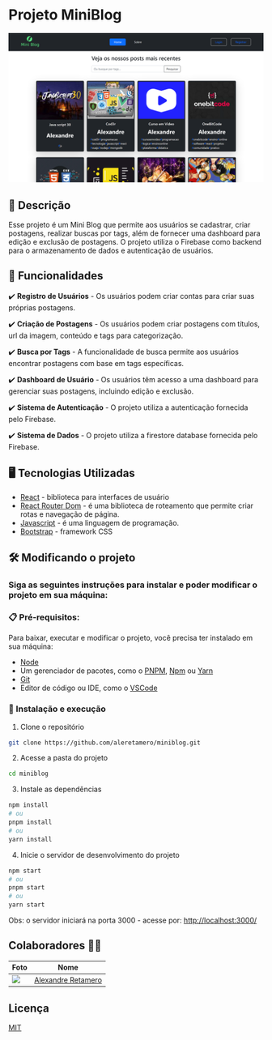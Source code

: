 # Projeto MiniBlog

![preview](./public/preview.webp)

## 💭 Descrição

Esse projeto é um Mini Blog que permite aos usuários se cadastrar, criar postagens, realizar buscas por tags, além de fornecer uma dashboard para edição e exclusão de postagens. O projeto utiliza o Firebase como backend para o armazenamento de dados e autenticação de usuários.

## 🧠 Funcionalidades

✔️ **Registro de Usuários** - Os usuários podem criar contas para criar suas próprias postagens.

✔️ **Criação de Postagens** - Os usuários podem criar postagens com títulos, url da imagem, conteúdo e tags para categorização.

✔️ **Busca por Tags** - A funcionalidade de busca permite aos usuários encontrar postagens com base em tags específicas.

✔️ **Dashboard de Usuário** - Os usuários têm acesso a uma dashboard para gerenciar suas postagens, incluindo edição e exclusão.

✔️ **Sistema de Autenticação** - O projeto utiliza a autenticação fornecida pelo Firebase.

✔️ **Sistema de Dados** - O projeto utiliza a firestore database fornecida pelo Firebase.

## 🖥️ Tecnologias Utilizadas

- [React](https://react.dev) - biblioteca para interfaces de usuário
- [React Router Dom](https://reactrouter.com/en/main) - é uma biblioteca de roteamento que permite criar rotas e navegação de página.
- [Javascript](https://developer.mozilla.org/pt-BR/docs/Web/JavaScript) - é uma linguagem de programação.
- [Bootstrap](https://getbootstrap.com) - framework CSS

## 🛠️ Modificando o projeto

### Siga as seguintes instruções para instalar e poder modificar o projeto em sua máquina:

### 📋 Pré-requisitos:

Para baixar, executar e modificar o projeto, você precisa ter instalado em sua máquina:

- [Node](https://nodejs.org/en)
- Um gerenciador de pacotes, como o [PNPM](https://pnpm.io), [Npm](https://nodejs.org/en/) ou [Yarn](https://classic.yarnpkg.com/lang/en/docs/install)
- [Git](https://git-scm.com/downloads)
- Editor de código ou IDE, como o [VSCode](https://code.visualstudio.com/Download)

### 🔧 Instalação e execução

1. Clone o repositório

```bash
git clone https://github.com/aleretamero/miniblog.git
```

2. Acesse a pasta do projeto

```bash
cd miniblog
```

3. Instale as dependências

```bash
npm install
# ou
pnpm install
# ou
yarn install
```

4. Inicie o servidor de desenvolvimento do projeto

```bash
npm start
# ou
pnpm start
# ou
yarn start
```

Obs: o servidor iniciará na porta 3000 - acesse por: <http://localhost:3000/>

## Colaboradores 🤝🤝

| Foto                                                       | Nome                                                 |
| ---------------------------------------------------------- | ---------------------------------------------------- |
| <img src="https://github.com/aleretamero.png" width="100"> | [Alexandre Retamero](https://github.com/aleretamero) |

## Licença

[MIT](https://choosealicense.com/licenses/mit/)

